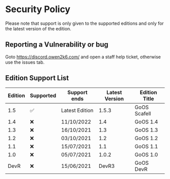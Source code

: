 # Security Policy

Please note that support is only given to the supported editions and only for the latest version of the edition.

## Reporting a Vulnerability or bug

Goto https://discord.owen2k6.com/ and open a staff help ticket, otherwise use the issues tab.

## Edition Support List

| Edition | Supported          | Support ends      | Latest Version | Edition Title |
| ------- | ------------------ | ------------      | -------------- | ------------- |
| 1.5     | :white_check_mark: | Latest Edition    | 1.5.3          | GoOS Scafell  |
| 1.4     | :x:                | 11/10/2022        | 1.4            | GoOS 1.4      |
| 1.3     | :x:                | 16/10/2021        | 1.3            | GoOS 1.3      |
| 1.2     | :x:                | 03/10/2021        | 1.2            | GoOS 1.2      |
| 1.1     | :x:                | 15/07/2021        | 1.1            | GoOS 1.1      |
| 1.0     | :x:                | 05/07/2021        | 1.0.2          | GoOS 1.0      |
| DevR    | :x:                | 15/06/2021        | DevR3          | GoOS DevR     |
